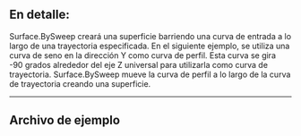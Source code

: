 ## En detalle:
Surface.BySweep creará una superficie barriendo una curva de entrada a lo largo de una trayectoria especificada. En el siguiente ejemplo, se utiliza una curva de seno en la dirección Y como curva de perfil. Esta curva se gira -90 grados alrededor del eje Z universal para utilizarla como curva de trayectoria. Surface.BySweep mueve la curva de perfil a lo largo de la curva de trayectoria creando una superficie.
___
## Archivo de ejemplo



